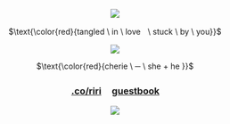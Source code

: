 <p align="center">
<img src="https://caterpie.crd.co/assets/images/gallery13/513a2de0.png?v=8cec5808"/>
</p>

<p align="center">
$\text{\color{red}{tangled \ in \ loveㅤ\ stuck \ by \ you}}$

</p> 
<p align="center">
<img src="https://64.media.tumblr.com/91a3c5401524769442826f054c9d0156/33e45473835a4979-14/s640x960/49ef713d5ec812bf42a464ce0f9ff421df62a7cf.gifv"/>
</p>

<div align="center">

$\text{\color{red}{cherie \ ─ \ she + he }}$
###  [.co/riri](https://rentry.co/riri) ㅤ[guestbook](https://cheriecrush.123guestbook.com/)ㅤ<p/>


<p align="center">
<img src="https://caterpie.crd.co/assets/images/gallery04/272dae00.png?v=55641fe5"/>
</p>

<div align="left">




                   
